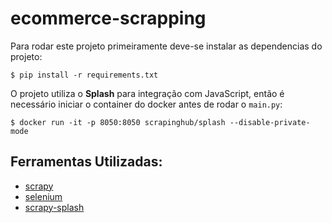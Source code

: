 # ecommerce-scrapping
Para rodar este projeto primeiramente deve-se instalar as dependencias do projeto:

```$ pip install -r requirements.txt```

O projeto utiliza o **Splash** para integração com JavaScript, então é necessário iniciar o container do docker antes de rodar o `main.py`:

```$ docker run -it -p 8050:8050 scrapinghub/splash --disable-private-mode```

## Ferramentas Utilizadas:
- [scrapy](https://github.com/scrapy/scrapy)
- [selenium](https://github.com/SeleniumHQ/selenium)
- [scrapy-splash](https://github.com/scrapy-plugins/scrapy-splash)
